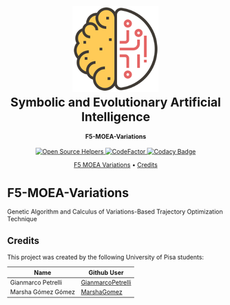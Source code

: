 <h1 align="center">
  <br>
  <a href="https://github.com/MarshaGomez/F5-MOEA-Variations/wiki"><img src="https://github.com/MarshaGomez/F5-MOEA-Variations/blob/main/docs/img/logo.png" alt="Symbolic and Evolutionary Artificial Intelligence" width="200"></a>
  <br>
    Symbolic and Evolutionary Artificial Intelligence
  <br>
</h1>

<h4 align="center">F5-MOEA-Variations</h4>

<p align="center">
  <a href="https://www.codetriage.com/MarshaGomez/F5-MOEA-Variations">
    <img src="https://www.codetriage.com/marshagomez/f5-moea-variations/badges/users.svg"
         alt="Open Source Helpers">
  </a>
  <a href="https://www.codefactor.io/repository/github/marshagomez/f5-moea-variations">
    <img src="https://www.codefactor.io/repository/github/marshagomez/f5-moea-variations/badge"
         alt="CodeFactor">
  </a>
  <a href="https://www.codacy.com/gh/MarshaGomez/F5-MOEA-Variations/dashboard?utm_source=github.com&amp;utm_medium=referral&amp;utm_content=MarshaGomez/F5-MOEA-Variations&amp;utm_campaign=Badge_Grade">
    <img src="https://app.codacy.com/project/badge/Grade/ae86399ea9934181ae1e6a3205684ab6"
         alt="Codacy Badge">
  </a>
</p>

<p align="center">
  <a href="#f5-moea-variations">F5 MOEA Variations</a> •
  <a href="#credits">Credits</a> 
</p>


# F5-MOEA-Variations
Genetic Algorithm and Calculus of Variations-Based Trajectory Optimization Technique


## Credits

This project was created by the following University of Pisa students:

Name  | Github User
------------- | -------------
Gianmarco Petrelli  | [GianmarcoPetrelli](https://github.com/GianmarcoPetrelli)
Marsha Gómez Gómez | [MarshaGomez](https://github.com/MarshaGomez)
